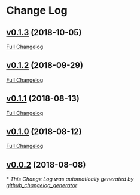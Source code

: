 # Change Log

## [v0.1.3](https://github.com/feathers-plus/json-schema-seeder/tree/v0.1.3) (2018-10-05)
[Full Changelog](https://github.com/feathers-plus/json-schema-seeder/compare/v0.1.2...v0.1.3)

## [v0.1.2](https://github.com/feathers-plus/json-schema-seeder/tree/v0.1.2) (2018-09-29)
[Full Changelog](https://github.com/feathers-plus/json-schema-seeder/compare/v0.1.1...v0.1.2)

## [v0.1.1](https://github.com/feathers-plus/json-schema-seeder/tree/v0.1.1) (2018-08-13)
[Full Changelog](https://github.com/feathers-plus/json-schema-seeder/compare/v0.1.0...v0.1.1)

## [v0.1.0](https://github.com/feathers-plus/json-schema-seeder/tree/v0.1.0) (2018-08-12)
[Full Changelog](https://github.com/feathers-plus/json-schema-seeder/compare/v0.0.2...v0.1.0)

## [v0.0.2](https://github.com/feathers-plus/json-schema-seeder/tree/v0.0.2) (2018-08-08)


\* *This Change Log was automatically generated by [github_changelog_generator](https://github.com/skywinder/Github-Changelog-Generator)*